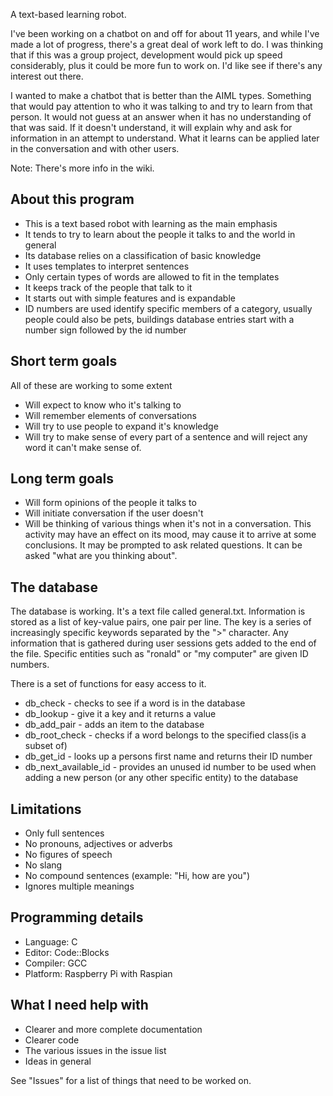 A text-based learning robot.


I've been working on a chatbot on and off for about 11 years, and while I've made a lot of progress, there's a great deal of work left to do. I was thinking that if this was a group project, development would pick up speed considerably, plus it could be more fun to work on. I'd like see if there's any interest out there.

I wanted to make a chatbot that is better than the AIML types. Something that would pay attention to who it was talking to and try to learn from that person. It would not guess at an answer when it has no understanding of that was said. If it doesn't understand, it will explain why and ask for information in an attempt to understand. What it learns can be applied later in the conversation and with other users.

Note: There's more info in the wiki.

## About this program
* This is a text based robot with learning as the main emphasis
* It tends to try to learn about the people it talks to and the world in general
* Its database relies on a classification of basic knowledge
* It uses templates to interpret sentences
* Only certain types of words are allowed to fit in the templates
* It keeps track of the people that talk to it
* It starts out with simple features and is expandable
* ID numbers are used identify specific members of a category, usually people could also be pets, buildings database entries start with a number sign followed by the id number 

## Short term goals
All of these are working to some extent
* Will expect to know who it's talking to
* Will remember elements of conversations
* Will try to use people to expand it's knowledge
* Will try to make sense of every part of a sentence and will reject any word it can't make sense of.

## Long term goals
* Will form opinions of the people it talks to
* Will initiate conversation if the user doesn't
* Will be thinking of various things when it's not in a conversation. This activity may have an effect on its mood, may cause it to arrive at some conclusions. It may be prompted to ask related questions. It can be asked "what are you thinking about".

## The database
The database is working. It's a text file called general.txt. Information is stored as a list of key-value pairs, one pair per line. The key is a series of increasingly specific keywords separated by the ">" character. Any information that is gathered during user sessions gets added to the end of the file. Specific entities such as "ronald" or "my computer" are given ID numbers. 

There is a set of functions for easy access to it.
* db_check - checks to see if a word is in the database
* db_lookup - give it a key and it returns a value
* db_add_pair - adds an item to the database
* db_root_check - checks if a word belongs to the specified class(is a subset of) 
* db_get_id - looks up a persons first name and returns their ID number
* db_next_available_id - provides an unused id number to be used when adding a new person (or any other specific entity) to the database

## Limitations
* Only full sentences
* No pronouns, adjectives or adverbs
* No figures of speech
* No slang
* No compound sentences (example: "Hi, how are you")
* Ignores multiple meanings 

## Programming details
* Language: C
* Editor: Code::Blocks
* Compiler: GCC
* Platform: Raspberry Pi with Raspian

## What I need help with
* Clearer and more complete documentation
* Clearer code
* The various issues in the issue list
* Ideas in general

See "Issues" for a list of things that need to be worked on.
